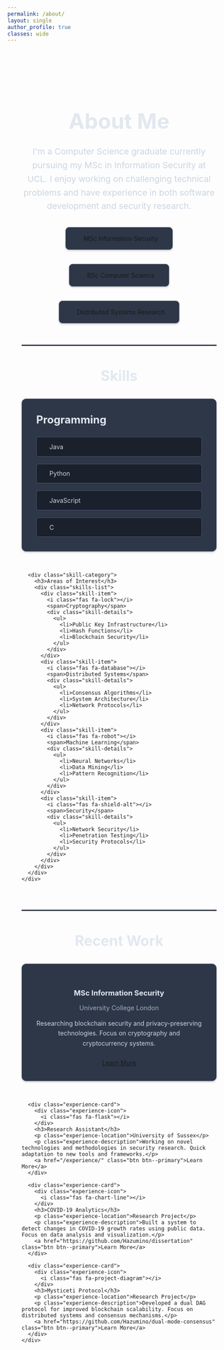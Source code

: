 ```yaml
---
permalink: /about/
layout: single
author_profile: true
classes: wide
---
```


<div class="about-section">
  <div class="about-header">
    <div class="profile-summary">
      <div class="profile-content">
        <h1 class="profile-title">About Me</h1>
        <p class="profile-description">I'm a Computer Science graduate currently pursuing my MSc in Information Security at UCL. I enjoy working on challenging technical problems and have experience in both software development and security research.</p>
      </div>
      <div class="profile-highlights">
        <div class="highlight-box">
          <i class="fas fa-graduation-cap"></i>
          <span>MSc Information Security</span>
        </div>
        <div class="highlight-box">
          <i class="fas fa-graduation-cap"></i>
          <span>BSc Computer Science</span>
        </div>
        <div class="highlight-box">
          <i class="fas fa-project-diagram"></i>
          <span>Distributed Systems Research</span>
        </div>
      </div>
    </div>
  </div>

  <hr class="section-divider">

  <div class="skills-section">
    <h2 class="section-title">Skills</h2>
    <div class="skills-grid">
      <div class="skill-category">
        <h3>Programming</h3>
        <div class="skills-list">
          <div class="skill-item">
            <i class="fab fa-java"></i>
            <span>Java</span>
            <div class="skill-details">
              <ul>
                <li>Spring Framework</li>
                <li>JUnit Testing</li>
                <li>Object-Oriented Design</li>
              </ul>
            </div>
          </div>
          <div class="skill-item">
            <i class="fab fa-python"></i>
            <span>Python</span>
            <div class="skill-details">
              <ul>
                <li>Data Analysis</li>
                <li>Machine Learning</li>
                <li>Web Development</li>
              </ul>
            </div>
          </div>
          <div class="skill-item">
            <i class="fab fa-js"></i>
            <span>JavaScript</span>
            <div class="skill-details">
              <ul>
                <li>React.js</li>
                <li>Node.js</li>
                <li>TypeScript</li>
              </ul>
            </div>
          </div>
          <div class="skill-item">
            <i class="fas fa-microchip"></i>
            <span>C</span>
            <div class="skill-details">
              <ul>
                <li>System Programming</li>
                <li>Memory Management</li>
                <li>Embedded Systems</li>
              </ul>
            </div>
          </div>
        </div>
      </div>

      <div class="skill-category">
        <h3>Areas of Interest</h3>
        <div class="skills-list">
          <div class="skill-item">
            <i class="fas fa-lock"></i>
            <span>Cryptography</span>
            <div class="skill-details">
              <ul>
                <li>Public Key Infrastructure</li>
                <li>Hash Functions</li>
                <li>Blockchain Security</li>
              </ul>
            </div>
          </div>
          <div class="skill-item">
            <i class="fas fa-database"></i>
            <span>Distributed Systems</span>
            <div class="skill-details">
              <ul>
                <li>Consensus Algorithms</li>
                <li>System Architecture</li>
                <li>Network Protocols</li>
              </ul>
            </div>
          </div>
          <div class="skill-item">
            <i class="fas fa-robot"></i>
            <span>Machine Learning</span>
            <div class="skill-details">
              <ul>
                <li>Neural Networks</li>
                <li>Data Mining</li>
                <li>Pattern Recognition</li>
              </ul>
            </div>
          </div>
          <div class="skill-item">
            <i class="fas fa-shield-alt"></i>
            <span>Security</span>
            <div class="skill-details">
              <ul>
                <li>Network Security</li>
                <li>Penetration Testing</li>
                <li>Security Protocols</li>
              </ul>
            </div>
          </div>
        </div>
      </div>
    </div>
  </div>

  <hr class="section-divider">

  <div class="experience-section">
    <h2 class="section-title">Recent Work</h2>
    <div class="experience-grid">
      <div class="experience-card">
        <div class="experience-icon">
          <i class="fas fa-university"></i>
        </div>
        <h3>MSc Information Security</h3>
        <p class="experience-location">University College London</p>
        <p class="experience-description">Researching blockchain security and privacy-preserving technologies. Focus on cryptography and cryptocurrency systems.</p>
        <a href="/academics/" class="btn btn--primary">Learn More</a>
      </div>

      <div class="experience-card">
        <div class="experience-icon">
          <i class="fas fa-flask"></i>
        </div>
        <h3>Research Assistant</h3>
        <p class="experience-location">University of Sussex</p>
        <p class="experience-description">Working on novel technologies and methodologies in security research. Quick adaptation to new tools and frameworks.</p>
        <a href="/experience/" class="btn btn--primary">Learn More</a>
      </div>

      <div class="experience-card">
        <div class="experience-icon">
          <i class="fas fa-chart-line"></i>
        </div>
        <h3>COVID-19 Analytics</h3>
        <p class="experience-location">Research Project</p>
        <p class="experience-description">Built a system to detect changes in COVID-19 growth rates using public data. Focus on data analysis and visualization.</p>
        <a href="https://github.com/Hazumino/dissertation" class="btn btn--primary">Learn More</a>
      </div>

      <div class="experience-card">
        <div class="experience-icon">
          <i class="fas fa-project-diagram"></i>
        </div>
        <h3>Mysticeti Protocol</h3>
        <p class="experience-location">Research Project</p>
        <p class="experience-description">Developed a dual DAG protocol for improved blockchain scalability. Focus on distributed systems and consensus mechanisms.</p>
        <a href="https://github.com/Hazumino/dual-mode-consensus" class="btn btn--primary">Learn More</a>
      </div>
    </div>
  </div>
</div>

<style>
.about-section {
  max-width: 1200px;
  margin: 0 auto;
  padding: 2rem;
}

.profile-summary {
  display: flex;
  flex-direction: column;
  gap: 2rem;
  margin-bottom: 3rem;
}

.profile-content {
  text-align: center;
  margin-top: 2rem;
}

.profile-title {
  font-size: 3rem;
  margin-bottom: 1.5rem;
  color: #e2e8f0;
  text-align: center;
  font-weight: bold;
}

.profile-description {
  font-size: 1.2rem;
  line-height: 1.6;
  color: #cbd5e0;
  max-width: 800px;
  margin: 0 auto;
  text-align: center;
}

.profile-highlights {
  display: flex;
  justify-content: center;
  gap: 2rem;
  flex-wrap: wrap;
}

.highlight-box {
  background: #2d3748;
  padding: 1rem 2rem;
  border-radius: 8px;
  display: flex;
  align-items: center;
  gap: 0.5rem;
  box-shadow: 0 2px 4px rgba(0,0,0,0.2);
  border: 1px solid #4a5568;
}

.highlight-box i {
  font-size: 1.5rem;
  color: #63b3ed;
}

.skills-grid {
  display: grid;
  grid-template-columns: repeat(auto-fit, minmax(300px, 1fr));
  gap: 2rem;
  margin-top: 2rem;
}

.skill-category {
  background: #2d3748;
  padding: 2rem;
  border-radius: 10px;
  box-shadow: 0 2px 4px rgba(0,0,0,0.2);
  border: 1px solid #4a5568;
}

.skill-category h3 {
  color: #e2e8f0;
  margin-bottom: 1.5rem;
  font-size: 1.5rem;
  margin-top: 0cm;
}

.skills-list {
  display: grid;
  gap: 1rem;
}

.skill-item {
  display: flex;
  align-items: center;
  gap: 1rem;
  padding: 0.8rem;
  background: #1a202c;
  border-radius: 6px;
  transition: transform 0.2s;
  border: 1px solid #4a5568;
  cursor: pointer;
  position: relative;
}

.skill-item:hover {
  transform: translateX(5px);
  background: #2d3748;
}

/* Right column hover direction */
.skill-category:last-child .skill-item:hover {
  transform: translateX(-5px);
}

.skill-item i {
  font-size: 1.2rem;
  color: #63b3ed;
}

.skill-item span {
  color: #cbd5e0;
}

.skill-details {
  display: none;
  position: absolute;
  background: #2d3748;
  border: 1px solid #4a5568;
  border-radius: 6px;
  padding: 0.8rem;
  min-width: 180px;
  z-index: 1000;
  box-shadow: 0 2px 4px rgba(0, 0, 0, 0.2);
  opacity: 0;
  transition: opacity 0.2s ease;
}

/* Left column dropdowns */
.skill-category:first-child .skill-details {
  right: 100%;
  top: 50%;
  transform: translateY(-50%);
  margin-right: 0.5rem;
}

/* Right column dropdowns */
.skill-category:last-child .skill-details {
  left: 100%;
  top: 50%;
  transform: translateY(-50%);
  margin-left: 0.5rem;
}

.skill-item:hover .skill-details {
  display: block;
  opacity: 1;
}

.skill-details ul {
  list-style: none;
  padding: 0;
  margin: 0;
}

.skill-details li {
  color: #cbd5e0;
  padding: 0.4rem 0;
  border-bottom: 1px solid #4a5568;
  font-size: 0.9rem;
}

.skill-details li:last-child {
  border-bottom: none;
}

.experience-grid {
  display: grid;
  grid-template-columns: repeat(auto-fit, minmax(300px, 1fr));
  gap: 2rem;
  margin-top: 2rem;
}

.experience-card {
  background: #2d3748;
  padding: 2rem;
  border-radius: 10px;
  box-shadow: 0 2px 4px rgba(0,0,0,0.2);
  text-align: center;
  transition: transform 0.2s;
  border: 1px solid #4a5568;
}

.experience-icon {
  font-size: 2.5rem;
  color: #63b3ed;
  margin-bottom: 1rem;
}

.experience-card h3 {
  color: #e2e8f0;
  margin-bottom: 0.5rem;
}

.experience-location {
  color: #a0aec0;
  font-size: 0.9rem;
  margin-bottom: 1rem;
}

.experience-description {
  color: #cbd5e0;
  line-height: 1.6;
  margin-bottom: 1.5rem;
}

.section-divider {
  border: none;
  border-top: 2px solid #4a5568;
  margin: 3rem 0;
}

.section-title {
  text-align: center;
  color: #e2e8f0;
  font-size: 2rem;
  margin-bottom: 2rem;
}

@media (max-width: 768px) {
  .about-section {
    padding: 1rem;
  }
  
  .profile-highlights {
    flex-direction: column;
    align-items: center;
  }
  
  .highlight-box {
    width: 100%;
    max-width: 300px;
  }

  /* Disable dropdowns on mobile */
  .skill-details {
    display: none !important;
  }
}
</style>
